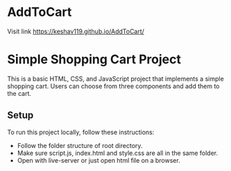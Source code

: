 # AddToCart
Visit link https://keshav119.github.io/AddToCart/

# Simple Shopping Cart Project

This is a basic HTML, CSS, and JavaScript project that implements a simple shopping cart. Users can choose from three components and add them to the cart.

## Setup

To run this project locally, follow these instructions:

- Follow the folder structure of root directory.
- Make sure script.js, index.html and style.css are all in the same folder.
- Open with live-server or just open html file on a browser.


